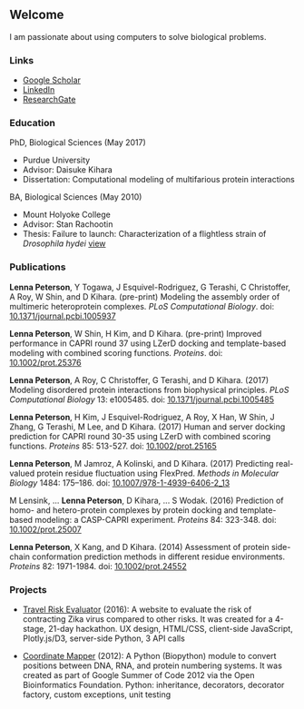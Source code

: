 ## Welcome

I am passionate about using computers to solve biological problems. 

### Links

- <a href="https://scholar.google.com/citations?user=Sd2ZuycAAAAJ" target="_blank">Google Scholar</a>
- <a href="https://www.linkedin.com/in/lennapeterson/" target="_blank">LinkedIn</a>
- <a href="https://www.researchgate.net/profile/Lenna_Peterson" target="_blank">ResearchGate</a>

### Education

PhD, Biological Sciences (May 2017)

- Purdue University
- Advisor: Daisuke Kihara
- Dissertation: Computational modeling of multifarious protein interactions

BA, Biological Sciences (May 2010)

- Mount Holyoke College
- Advisor: Stan Rachootin
- Thesis: Failure to launch: Characterization of a flightless strain of _Drosophila hydei_ <a href="http://hdl.handle.net/10166/764" target="_blank">view</a>

### Publications

**Lenna Peterson**, Y Togawa, J Esquivel-Rodriguez, G Terashi, C Christoffer, A Roy, W Shin, and D Kihara. (pre-print) Modeling the assembly order of multimeric heteroprotein complexes. _PLoS Computational Biology_. doi: <a href="https://doi.org/10.1371/journal.pcbi.1005937" target="_blank">10.1371/journal.pcbi.1005937</a>

**Lenna Peterson**, W Shin, H Kim, and D Kihara. (pre-print) Improved performance in CAPRI round 37 using LZerD docking and template-based modeling with combined scoring functions. _Proteins_. doi: <a href="http://dx.doi.org/10.1002/prot.25376" target="_blank">10.1002/prot.25376</a>

**Lenna Peterson**, A Roy, C Christoffer, G Terashi, and D Kihara. (2017) Modeling disordered protein interactions from biophysical principles. _PLoS Computational Biology_ 13: e1005485. doi: <a href="http://dx.doi.org/10.1371/journal.pcbi.1005485" target="_blank">10.1371/journal.pcbi.1005485</a>

**Lenna Peterson**, H Kim, J Esquivel-Rodriguez, A Roy, X Han, W Shin, J Zhang, G Terashi, M Lee, and D Kihara. (2017) Human and server docking prediction for CAPRI round 30-35 using LZerD with combined scoring functions. _Proteins_ 85: 513-527. doi: <a href="http://dx.doi.org/10.1002/prot.25165" target="_blank">10.1002/prot.25165</a>

**Lenna Peterson**, M Jamroz, A Kolinski, and D Kihara. (2017) Predicting real-valued protein residue fluctuation using FlexPred. _Methods in Molecular Biology_ 1484: 175–186. doi: <a href="http://dx.doi.org/10.1007/978-1-4939-6406-2_13" target="_blank">10.1007/978-1-4939-6406-2_13</a>

M Lensink, ... **Lenna Peterson**, D Kihara, ... S Wodak. (2016) Prediction of homo- and hetero-protein complexes by protein docking and template-based modeling: a CASP-CAPRI experiment. _Proteins_ 84: 323-348. doi: <a href="http://dx.doi.org/10.1002/prot.25007" target="_blank">10.1002/prot.25007</a>

**Lenna Peterson**, X Kang, and D Kihara. (2014) Assessment of protein side-chain conformation prediction methods in different residue environments. _Proteins_ 82: 1971-1984. doi: <a href="http://dx.doi.org/10.1002/prot.24552" target="_blank">10.1002/prot.24552</a>

### Projects

- <a href="https://github.com/lennax/blackironhack2016" target="_blank">Travel Risk Evaluator</a> (2016): A website to evaluate the risk of contracting Zika virus compared to other risks. It was created for a 4-stage, 21-day hackathon. UX design, HTML/CSS, client-side JavaScript, Plotly.js/D3, server-side Python, 3 API calls

- <a href="https://github.com/lennax/biopython/tree/f_loc5" target="_blank">Coordinate Mapper</a> (2012): A Python (Biopython) module to convert positions between DNA, RNA, and protein numbering systems. It was created as part of Google Summer of Code 2012 via the Open Bioinformatics Foundation. Python: inheritance, decorators, decorator factory, custom exceptions, unit testing

